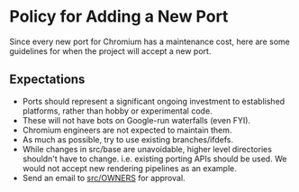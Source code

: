 # Policy for Adding a New Port

Since every new port for Chromium has a maintenance cost, here are some guidelines for when the project will accept a new port.

## Expectations

*   Ports should represent a significant ongoing investment to established platforms, rather than hobby or experimental code.
*   These will not have bots on Google-run waterfalls (even FYI).
*   Chromium engineers are not expected to maintain them.
*   As much as possible, try to use existing branches/ifdefs.
*   While changes in src/base are unavoidable, higher level directories shouldn't have to change. i.e. existing porting APIs should be used. We would not accept new rendering pipelines as an example.
*   Send an email to [src/OWNERS](https://chromium.googlesource.com/chromium/src/+/master/ENG_REVIEW_OWNERS) for approval.

